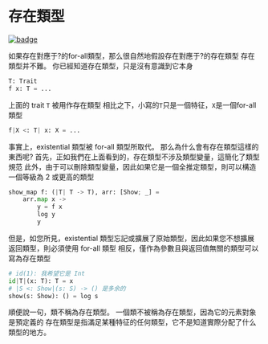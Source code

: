 # 存在類型

[![badge](https://img.shields.io/endpoint.svg?url=https%3A%2F%2Fgezf7g7pd5.execute-api.ap-northeast-1.amazonaws.com%2Fdefault%2Fsource_up_to_date%3Fowner%3Derg-lang%26repos%3Derg%26ref%3Dmain%26path%3Ddoc/EN/syntax/type/advanced/existential.md%26commit_hash%3D51de3c9d5a9074241f55c043b9951b384836b258)](https://gezf7g7pd5.execute-api.ap-northeast-1.amazonaws.com/default/source_up_to_date?owner=erg-lang&repos=erg&ref=main&path=doc/EN/syntax/type/advanced/existential.md&commit_hash=51de3c9d5a9074241f55c043b9951b384836b258)

如果存在對應于?的for-all類型，那么很自然地假設存在對應于?的存在類型
存在類型并不難。 你已經知道存在類型，只是沒有意識到它本身

```python
T: Trait
f x: T = ...
```

上面的 trait `T` 被用作存在類型
相比之下，小寫的`T`只是一個特征，`X`是一個for-all類型

```python
f|X <: T| x: X = ...
```

事實上，existential 類型被 for-all 類型所取代。 那么為什么會有存在類型這樣的東西呢?
首先，正如我們在上面看到的，存在類型不涉及類型變量，這簡化了類型規范
此外，由于可以刪除類型變量，因此如果它是一個全推定類型，則可以構造一個等級為 2 或更高的類型

```python
show_map f: (|T| T -> T), arr: [Show; _] =
    arr.map x ->
        y = f x
        log y
        y
```

但是，如您所見，existential 類型忘記或擴展了原始類型，因此如果您不想擴展返回類型，則必須使用 for-all 類型
相反，僅作為參數且與返回值無關的類型可以寫為存在類型

```python
# id(1): 我希望它是 Int
id|T|(x: T): T = x
# |S <: Show|(s: S) -> () 是多余的
show(s: Show): () = log s
```

順便說一句，類不稱為存在類型。 一個類不被稱為存在類型，因為它的元素對象是預定義的
存在類型是指滿足某種特征的任何類型，它不是知道實際分配了什么類型的地方。
